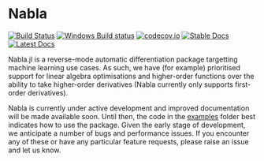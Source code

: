 # Nabla

[![Build Status](https://travis-ci.org/invenia/Nabla.jl.svg?branch=master)](https://travis-ci.org/invenia/Nabla.jl)
[![Windows Build status](https://ci.appveyor.com/api/projects/status/g0gun5dxbkt631am/branch/master?svg=true)](https://ci.appveyor.com/project/iamed2/nabla-jl/branch/master)
[![codecov.io](http://codecov.io/github/invenia/Nabla.jl/coverage.svg?branch=master)](http://codecov.io/github/invenia/Nabla.jl?branch=master)
[![Stable Docs](https://img.shields.io/badge/docs-stable-blue.svg)](https://invenia.github.io/Nabla.jl/stable)
[![Latest Docs](https://img.shields.io/badge/docs-latest-blue.svg)](https://invenia.github.io/Nabla.jl/latest)

Nabla.jl is a reverse-mode automatic differentiation package targetting machine learning use cases. 
As such, we have (for example) prioritised support for linear algebra optimisations and higher-order functions over the ability to take higher-order derivatives (Nabla currently only supports first-order derivatives).

Nabla is currently under active development and improved documentation will be made available soon. 
Until then, the code in the [examples](src/examples) folder best indicates how to use the package. 
Given the early stage of development, we anticipate a number of bugs and performance issues. 
If you encounter any of these or have any particular feature requests, please raise an issue and let us know.
